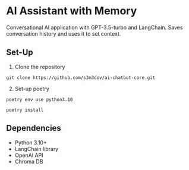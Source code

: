 # AI Assistant with Memory
Conversational AI application with GPT-3.5-turbo and LangChain. Saves conversation history and uses it to set context.

## Set-Up
1. Clone the repository
```
git clone https://github.com/s3m3dov/ai-chatbot-core.git
```

2. Set-up poetry
```
poetry env use python3.10
```
```
poetry install
```

## Dependencies
- Python 3.10+
- LangChain library
- OpenAI API
- Chroma DB
